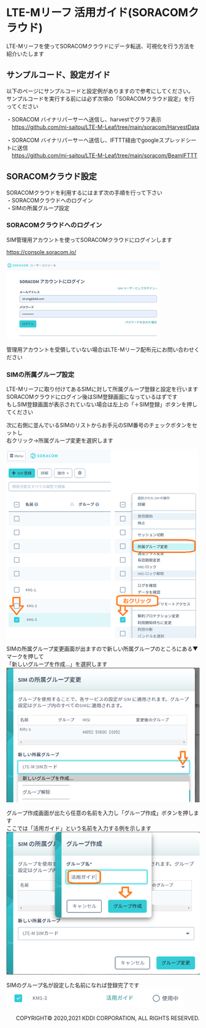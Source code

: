 # LTE-Mリーフ 活用ガイド(SORACOMクラウド)

LTE-Mリーフを使ってSORACOMクラウドにデータ転送、可視化を行う方法を紹介いたします  

## サンプルコード、設定ガイド
以下のページにサンプルコードと設定例がありますので参考にしてください。  
サンプルコードを実行する前には必ず次項の「SORACOMクラウド設定」を行ってください

・SORACOM バイナリパーサーへ送信し、harvestでグラフ表示  
　https://github.com/mi-saitou/LTE-M-Leaf/tree/main/soracom/HarvestData  


・SORACOM バイナリパーサーへ送信し、IFTTT経由でgoogleスプレッドシートに送信  
　https://github.com/mi-saitou/LTE-M-Leaf/tree/main/soracom/BeamIFTTT  

## SORACOMクラウド設定

SORACOMクラウドを利用するにはまず次の手順を行って下さい  
・SORACOMクラウドへのログイン  
・SIMの所属グループ設定

### SORACOMクラウドへのログイン
SIM管理用アカウントを使ってSORACOMクラウドにログインします  

https://console.soracom.io/

![soracom_login](images/soracom_login.png "soracom_login")

管理用アカウントを受領していない場合はLTE-Mリーフ配布元にお問い合わせください

### SIMの所属グループ設定
LTE-Mリーフに取り付けてあるSIMに対して所属グループ登録と設定を行います  
SORACOMクラウドにログイン後はSIM登録画面になっているはずです  
もしSIM登録画面が表示されていない場合は左上の「＋SIM登録」ボタンを押してください  

次に右側に並んでいるSIMのリストからお手元のSIM番号のチェックボタンをセットし  
右クリック→所属グループ変更を選択します  

![soracom1](images/soracom1.png "soracom1")

SIMの所属グループ変更画面が出ますので新しい所属グループのところにある▼マークを押して  
「新しいグループを作成...」を選択します  
![soracom2](images/soracom2.png "soracom2")

グループ作成画面が出たら任意の名前を入力し「グループ作成」ボタンを押します  
ここでは「活用ガイド」という名前を入力する例を示します  
![soracom3](images/soracom3.png "soracom3")

SIMのグループ名が設定した名前になれば登録完了です  
![soracom4](images/soracom4.png "soracom4")

<div style="text-align: right;">
COPYRIGHT© 2020,2021 KDDI CORPORATION, ALL RIGHTS RESERVED.
</div>

